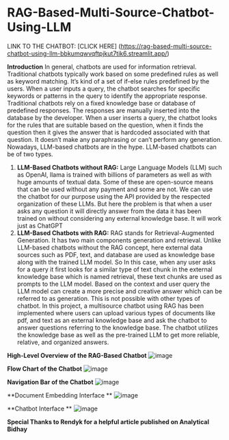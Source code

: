 # RAG-Based-Multi-Source-Chatbot-Using-LLM

LINK TO THE CHATBOT: [CLICK HERE] (https://rag-based-multi-source-chatbot-using-llm-bbkumqwvqftpjkut7tik6.streamlit.app/)

**Introduction**
In general, chatbots are used for information retrieval. Traditional chatbots typically work based on some predefined rules as well as keyword matching. It’s kind of a set of if-else rules predefined by the users. When a user inputs a query, the chatbot searches for specific keywords or patterns in the query to identify the appropriate response. Traditional chatbots rely on a fixed knowledge base or database of predefined responses. The responses are manually inserted into the database by the developer. When a user inserts a query, the chatbot looks for the rules that are suitable based on the question, when it finds the question then it gives the answer that is hardcoded associated with that question. It doesn’t make any paraphrasing or can’t perform any generation. Nowadays, LLM-based chatbots are in the hype. LLM-based chatbots can be of two types.
1. **LLM-Based Chatbots without RAG:** Large Language Models (LLM) such as OpenAI, llama is trained with billions of parameters as well as with huge amounts of textual data. Some of these are open-source means that can be used without any payment and some are not. We can use the chatbot for our purpose using the API provided by the respected organization of these LLMs. But here the problem is that when a user asks any question it will directly answer from the data it has been trained on without considering any external knowledge base. It will work just as ChatGPT
2. **LLM-Based Chatbots with RAG:** RAG stands for Retrieval-Augmented Generation. It has two main components generation and retrieval. Unlike LLM-based chatbots without the RAG concept, here external data sources such as PDF, text, and database are used as knowledge base along with the trained LLM model. So In this case, when any user asks for a query it first looks for a similar type of text chunk in the external knowledge base which is named retrieval, these text chunks are used as prompts to the LLM model. Based on the context and user query the LLM model can create a more precise and creative answer which can be referred to as generation. This is not possible with other types of chatbot.
In this project, a multisource chatbot using RAG has been implemented where users can upload various types of documents like pdf, and text as an external knowledge base and ask the chatbot to answer questions referring to the knowledge base. The chatbot utilizes the knowledge base as well as the pre-trained LLM to get more reliable, relative, and organized answers.

**High-Level Overview of the RAG-Based Chatbot**
![image](https://github.com/semanto-mondal/RAG-Based-Multi-Source-Chatbot-Using-LLM/assets/133217806/80095c2c-a993-4296-b1dc-f802fa1875cf)

**Flow Chart of the Chatbot**
![image](https://github.com/semanto-mondal/RAG-Based-Multi-Source-Chatbot-Using-LLM/assets/133217806/6a18696a-93b8-4bd8-a548-6f3fc5eb1910)

**Navigation Bar of the Chatbot**
![image](https://github.com/semanto-mondal/RAG-Based-Multi-Source-Chatbot-Using-LLM/assets/133217806/20301ec9-9498-4de0-be3a-b7eb3e493c23)

**Document Embedding Interface **
![image](https://github.com/semanto-mondal/RAG-Based-Multi-Source-Chatbot-Using-LLM/assets/133217806/dc58999e-7740-44eb-8c97-b4929725ff49)

**Chatbot Interface **
![image](https://github.com/semanto-mondal/RAG-Based-Multi-Source-Chatbot-Using-LLM/assets/133217806/8c04d3ff-3fde-466b-ba06-b3ac58290d85)


**Special Thanks to Rendyk for a helpful article published on Analytical Bidhay** 
